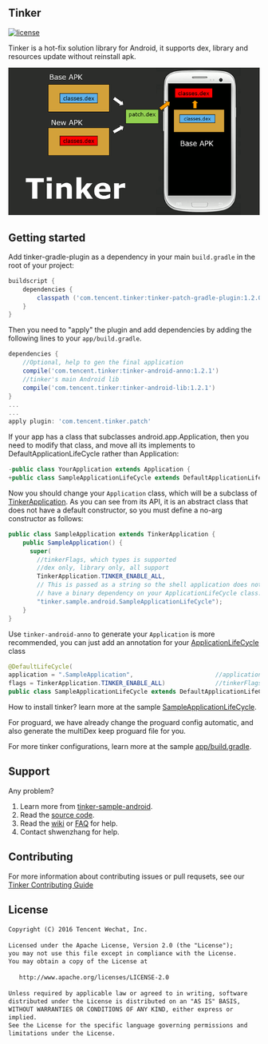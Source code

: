 ## Tinker
[![license](http://img.shields.io/badge/license-apache_2.0-red.svg?style=flat)](http://git.code.oa.com/tinker/tinker/blob/master/LICENSE)

Tinker is a hot-fix solution library for Android, it supports dex, library and resources update without reinstall apk.

![tinker.png](assets/tinker.png) 

## Getting started
Add tinker-gradle-plugin as a dependency in your main `build.gradle` in the root of your project:

```gradle
buildscript {
    dependencies {
        classpath ('com.tencent.tinker:tinker-patch-gradle-plugin:1.2.0')
    }
}
```

Then you need to "apply" the plugin and add dependencies by adding the following lines to your `app/build.gradle`.

```gradle
dependencies {
	//Optional, help to gen the final application 
	compile('com.tencent.tinker:tinker-android-anno:1.2.1')
    //tinker's main Android lib
    compile('com.tencent.tinker:tinker-android-lib:1.2.1') 
}
...
...
apply plugin: 'com.tencent.tinker.patch'
```

If your app has a class that subclasses android.app.Application, then you need to modify that class, and move all its implements to DefaultApplicationLifeCycle rather than Application:

```java
-public class YourApplication extends Application {
+public class SampleApplicationLifeCycle extends DefaultApplicationLifeCycle 
```

Now you should change your `Application` class, which will be a subclass of [TinkerApplication](http://git.code.oa.com/tinker/tinker/blob/master/tinker-android/tinker-android-loader/src/main/java/com/tencent/tinker/loader/app/TinkerApplication.java). As you can see from its API, it is an abstract class that does not have a default constructor, so you must define a no-arg constructor as follows:

```java
public class SampleApplication extends TinkerApplication {
    public SampleApplication() {
      super(
        //tinkerFlags, which types is supported
        //dex only, library only, all support
        TinkerApplication.TINKER_ENABLE_ALL,
        // This is passed as a string so the shell application does not
        // have a binary dependency on your ApplicationLifeCycle class. 
        "tinker.sample.android.SampleApplicationLifeCycle");
    }  
}
```

Use `tinker-android-anno` to generate your `Application` is more recommended, you can just add an annotation for your [ApplicationLifeCycle](http://git.code.oa.com/tinker/tinker/blob/master/tinker-sample-android/app/src/main/java/tinker/sample/android/SampleApplicationLifeCycle.java) class

```java
@DefaultLifeCycle(
application = ".SampleApplication",                       //application name to generate
flags = TinkerApplication.TINKER_ENABLE_ALL)              //tinkerFlags above
public class SampleApplicationLifeCycle extends DefaultApplicationLifeCycle 
```

How to install tinker? learn more at the sample [SampleApplicationLifeCycle](http://git.code.oa.com/tinker/tinker/blob/master/tinker-sample-android/app/src/main/java/tinker/sample/android/SampleApplicationLifeCycle.java).

For proguard, we have already change the proguard config automatic, and also generate the multiDex keep proguard file for you.

For more tinker configurations, learn more at the sample [app/build.gradle](http://git.code.oa.com/tinker/tinker/blob/master/tinker-sample-android/app/build.gradle).

## Support
Any problem?

1. Learn more from [tinker-sample-android](http://git.code.oa.com/tinker/tinker/tree/master/tinker-sample-android).
2. Read the [source code](http://git.code.oa.com/tinker/tinker/tree/master).
3. Read the [wiki](http://git.code.oa.com/tinker/tinker/wikis/home) or [FAQ](http://git.code.oa.com/tinker/tinker/wikis/faq) for help.
4. Contact shwenzhang for help.

## Contributing
For more information about contributing issues or pull requsets, see our [Tinker Contributing Guide](http://git.code.oa.com/tinker/tinker/blob/master/CONTRIBUTING.md)

## License
    Copyright (C) 2016 Tencent Wechat, Inc.

    Licensed under the Apache License, Version 2.0 (the "License");
    you may not use this file except in compliance with the License.
    You may obtain a copy of the License at

       http://www.apache.org/licenses/LICENSE-2.0

    Unless required by applicable law or agreed to in writing, software
    distributed under the License is distributed on an "AS IS" BASIS,
    WITHOUT WARRANTIES OR CONDITIONS OF ANY KIND, either express or implied.
    See the License for the specific language governing permissions and
    limitations under the License.